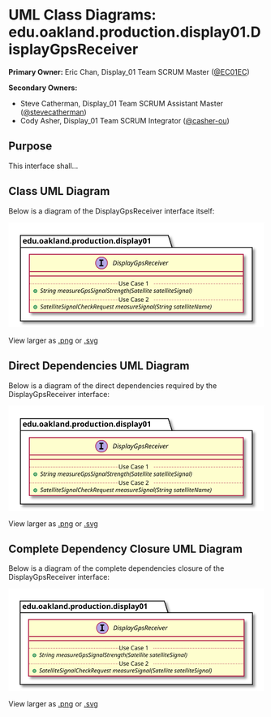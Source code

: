 # UML Class Diagrams: edu.oakland.production.display01.DisplayGpsReceiver

**Primary Owner:** Eric Chan, Display_01 Team SCRUM Master ([@EC01EC](https://github.com/EC01EC/))

**Secondary Owners:**

- Steve Catherman, Display_01 Team SCRUM Assistant Master ([@stevecatherman](https://github.com/stevecatherman/))
- Cody Asher, Display_01 Team SCRUM Integrator ([@casher-ou](https://github.com/casher-ou/))

## Purpose

This interface shall...

## Class UML Diagram

Below is a diagram of the DisplayGpsReceiver interface itself:

![DisplayGpsReceiver](./DisplayGpsReceiver.svg)

View larger as [.png](./DisplayGpsReceiver.png) or [.svg](./DisplayGpsReceiver.svg)

## Direct Dependencies UML Diagram

Below is a diagram of the direct dependencies required by the DisplayGpsReceiver interface:

![DisplayGpsReceiver Direct Dependencies](./DisplayGpsReceiver_DirectDependencies.svg)

View larger as [.png](./DisplayGpsReceiver_DirectDependencies.png) or [.svg](./DisplayGpsReceiver_DirectDependencies.svg)

## Complete Dependency Closure UML Diagram

Below is a diagram of the complete dependencies closure of the DisplayGpsReceiver interface:

![DisplayGpsReceiver Dependency Closure](./DisplayGpsReceiver_Closure.svg)

View larger as [.png](./DisplayGpsReceiver_Closure.png) or [.svg](./DisplayGpsReceiver_Closure.svg)
